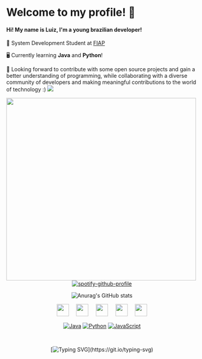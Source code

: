 # Welcome to my profile! 👾
#### Hi! My name is Luiz, I'm a young brazilian developer!

📒 System Development Student at [FIAP](https://www.fiap.com.br/)

🖥️ Currently learning **Java** and **Python**!

👀 Looking forward to contribute with some open source projects and gain a better understanding of programming, while collaborating with a diverse community of developers and making meaningful contributions to the world of technology :)
<img src="https://user-images.githubusercontent.com/73097560/115834477-dbab4500-a447-11eb-908a-139a6edaec5c.gif">



<img height="480" width="500" src="https://i-cdn.embed.ly/1/display?key=fd92ebbc52fc43fb98f69e50e7893c13&url=http%3A%2F%2Fi.imgur.com%2F9wInGMd.gif"  align="left"> 
<br>
<div align="center">

[![spotify-github-profile](https://spotify-github-profile.vercel.app/api/view?uid=31eiydi72lzekaunzxyiv7n6kt7a&cover_image=true&theme=novatorem&show_offline=true&background_color=121212&interchange=false&bar_color_cover=true&bar_color=53b14f)](https://github.com/kittinan/spotify-github-profile)



![Anurag's GitHub stats](https://github-readme-stats.vercel.app/api?username=L3to&show_icons=true&theme=tokyonight)

[<img height="32" width="32" src="https://cdn.simpleicons.org/instagram/" />](https://www.instagram.com/leto__w/) &nbsp;&nbsp;&nbsp;
[<img height="32" width="32" src="https://cdn.simpleicons.org/linkedin/" />](https://www.linkedin.com/in/luiz-felipe-campos-da-silva-b47074269/) &nbsp;&nbsp;&nbsp;
[<img height="32" width="32" src="https://cdn.simpleicons.org/x/023E8B" />](https://twitter.com/Leto_w) &nbsp;&nbsp;&nbsp;
[<img height="32" width="32" src="https://cdn.simpleicons.org/discord" />](https://discord.com/channels/letoooooooo/) &nbsp;&nbsp;&nbsp;
[<img height="32" width="32" src="https://cdn.simpleicons.org/microsoftoutlook" />](mailto:lf2006@hotmail.com.br)

[![Java](https://img.shields.io/badge/Java-ED8B00?style=for-the-badge&logo=openjdk&logoColor=white)](https://www.java.com/)
[![Python](https://img.shields.io/badge/Python-3776AB?style=for-the-badge&logo=python&logoColor=white)](https://www.python.org/)
[![JavaScript](https://img.shields.io/badge/JavaScript-F7DF1E?style=for-the-badge&logo=javascript&logoColor=black)](https://developer.mozilla.org/en-US/docs/Web/JavaScript)


&nbsp;&nbsp;&nbsp;

[![Typing SVG](https://readme-typing-svg.demolab.com?font=Ojuju&size=40&duration=4000&pause=1000&center=true&vCenter=true&random=false&width=435&lines=good+grief!)](https://git.io/typing-svg)


    



